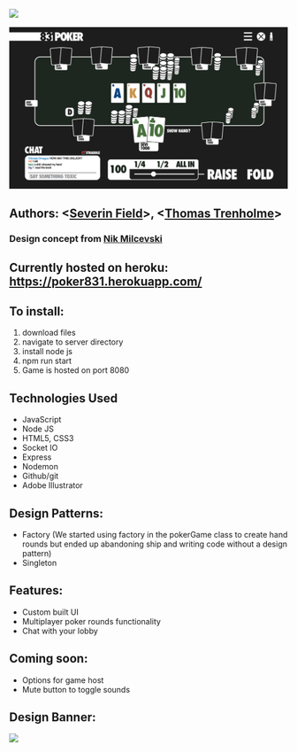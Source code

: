 
![](https://github.com/sevdeawesome/831poker/blob/main/art/logo-black.png)



![](https://github.com/sevdeawesome/831poker/blob/main/art/cards-on-board.png)


## Authors: <[Severin Field](https://github.com/sevdeawesome)>, <[Thomas Trenholme](https://github.com/thomastrenholme)>

### Design concept from [Nik Milcevski](https://www.newgrafik.us/)
 


## Currently hosted on heroku: https://poker831.herokuapp.com/

## To install:
1) download files
2) navigate to server directory
3) install node js
4) npm run start
5) Game is hosted on port 8080

## Technologies Used
- JavaScript
- Node JS
- HTML5, CSS3
- Socket IO
- Express
- Nodemon
- Github/git
- Adobe Illustrator


## Design Patterns:
 - Factory (We started using factory in the pokerGame class to create hand rounds but ended up abandoning ship and writing code without a design pattern)
 - Singleton
 
 ## Features:
- Custom built UI
- Multiplayer poker rounds functionality
- Chat with your lobby

## Coming soon:
- Options for game host
- Mute button to toggle sounds


## Design Banner:
![](https://github.com/sevdeawesome/831poker/blob/main/art/831poker-showcase.png)

